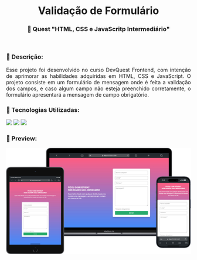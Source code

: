 <div align="center">
<h1>Validação de Formulário</h1>

### 📝 Quest "HTML, CSS e JavaScritp Intermediário"
</div>

<br>

### 📜 Descrição:
<p align="justify">
Esse projeto foi desenvolvido no curso DevQuest Frontend, com intenção de aprimorar as habilidades adquiridas em HTML, CSS e JavaScript. O projeto consiste em um formulário de mensagem onde é feita a validação dos campos, e caso algum campo não esteja preenchido corretamente, o formulário apresentará a mensagem de campo obrigatório.
</p>

### 🚀 Tecnologias Utilizadas:
<div style="display:block">
    <img src="https://img.shields.io/badge/HTML-0c1014?style=for-the-badge&logo=html5">
    <img src="https://img.shields.io/badge/CSS-0c1014?style=for-the-badge&logo=css3&logoColor=1572B6">
    <img src="https://img.shields.io/badge/CSS-0c1014?style=for-the-badge&logo=javascript">
</div>


### 📸 Preview:
<img src="./src/img/preview.png">
